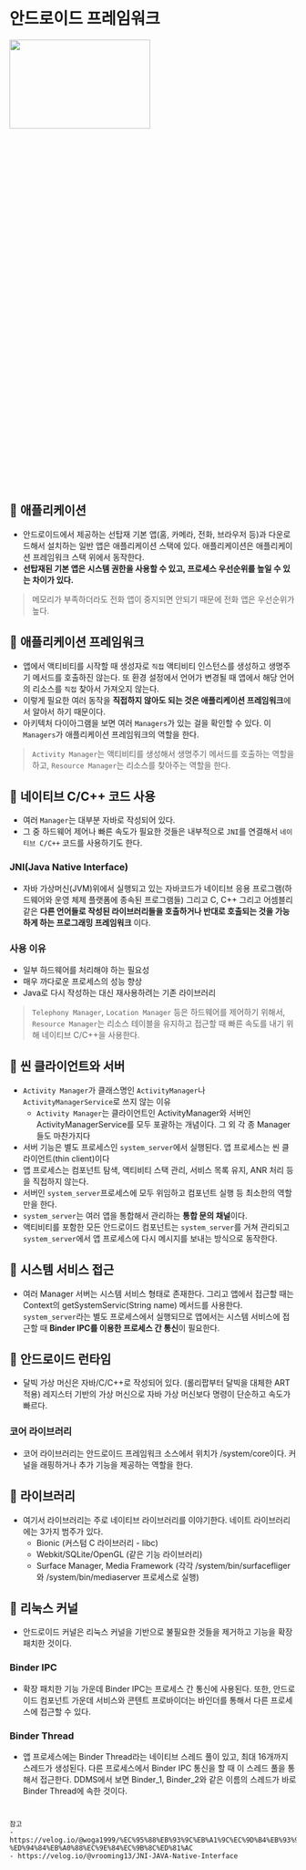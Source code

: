 # 안드로이드 프레임워크
<img src="https://user-images.githubusercontent.com/72978589/205890759-968dde77-b376-46da-8cf9-ae6cbf8718b0.png" width="70%" height="20%">      

## 📌 애플리케이션
- 안드로이드에서 제공하는 선탑재 기본 앱(홈, 카메라, 전화, 브라우저 등)과 다운로드해서 설치하는 일반 앱은 애플리케이션 스택에 있다. 애플리케이션은 애플리케이션 프레임워크 스택 위에서 동작한다.
- **선탑재된 기본 앱은 시스템 권한을 사용할 수 있고, 프로세스 우선순위를 높일 수 있는 차이가 있다.**
> 메모리가 부족하더라도 전화 앱이 중지되면 안되기 때문에 전화 앱은 우선순위가 높다.

## 📌 애플리케이션 프레임워크
- 앱에서 액티비티를 시작할 때 생성자로 `직접` 액티비티 인스턴스를 생성하고 생명주기 메서드를 호출하진 않는다. 또 환경 설정에서 언어가 변경될 때 앱에서 해당 언어의 리소스를 `직접` 찾아서 가져오지 않는다.
- 이렇게 필요한 여러 동작을 **직접하지 않아도 되는 것은 애플리케이션 프레임워크**에서 알아서 하기 때문이다.
- 아키텍처 다이아그램을 보면 여러 `Managers`가 있는 걸을 확인할 수 있다. 이 `Managers`가 애플리케이션 프레임워크의 역할을 한다.
> `Activity Manager`는 액티비티를 생성해서 생명주기 메서드를 호출하는 역할을 하고, `Resource Manager`는 리소스를 찾아주는 역할을 한다.

## 📌 네이티브 C/C++ 코드 사용
- 여러 `Manager`는 대부분 자바로 작성되어 있다.
- 그 중 하드웨어 제어나 빠른 속도가 필요한 것들은 내부적으로 `JNI`를 연결해서 `네이티브 C/C++` 코드를 사용하기도 한다.
### JNI(Java Native Interface)
- 자바 가상머신(JVM)위에서 실행되고 있는 자바코드가 네이티브 응용 프로그램(하드웨어와 운영 체제 플랫폼에 종속된 프로그램들) 그리고 C, C++ 그리고 어셈블리 같은 **다른 언어들로 작성된 라이브러리들을 호출하거나 반대로 호출되는 것을 가능하게 하는 프로그래밍 프레임워크** 이다.
### 사용 이유
- 일부 하드웨어를 처리해야 하는 필요성
- 매우 까다로운 프로세스의 성능 향상
- Java로 다시 작성하는 대신 재사용하려는 기존 라이브러리
> `Telephony Manager`, `Location Manager` 등은 하드웨어를 제어하기 위해서, `Resource Manager`는 리소스 테이블을 유지하고 접근할 때 빠른 속도를 내기 위해 네이티브 C/C++을 사용한다.

## 📌 씬 클라이언트와 서버
- `Activity Manager`가 클래스명인 `ActivityManager`나 `ActivityManagerService`로 쓰지 않는 이유
  - `Activity Manager`는 클라이언트인 ActivityManager와 서버인 ActivityManagerService를 모두 포괄하는 개념이다. 그 외 각 종 Manager들도 마찬가지다
- 서버 기능은 별도 프로세스인 `system_server`에서 실행된다. 앱 프로세스는 씬 클라이언트(thin client)이다
- 앱 프로세스는 컴포넌트 탐색, 액티비티 스택 관리, 서비스 목록 유지, ANR 처리 등을 직접하지 않는다.
- 서버인 `system_server`프로세스에 모두 위임하고 컴포넌트 실행 등 최소한의 역할만을 한다.
- `system_server`는 여러 앱을 통합해서 관리하는 **통합 문의 채널**이다.
- 액티비티를 포함한 모든 안드로이드 컴포넌트는 `system_server`를 거쳐 관리되고 `system_server`에서 앱 프로세스에 다시 메시지를 보내는 방식으로 동작한다.

## 📌 시스템 서비스 접근
- 여러 Manager 서버는 시스템 서비스 형태로 존재한다. 그리고 앱에서 접근할 때는 Context의 getSystemServic(String name) 메서드를 사용한다. `system_server`라는 별도 프로세스에서 실행되므로 앱에서는 시스템 서비스에 접근할 때 **Binder IPC를 이용한 프로세스 간 통신**이 필요한다.

## 📌 안드로이드 런타임
- 달빅 가상 머신은 자바/C/C++로 작성되어 있다. (롤리팝부터 달빅을 대체한 ART 적용) 레지스터 기반의 가상 머신으로 자바 가상 머신보다 명령이 단순하고 속도가 빠르다.
### 코어 라이브러리
- 코어 라이브러리는 안드로이드 프레임워크 소스에서 위치가 /system/core이다. 커널을 래핑하거나 추가 기능을 제공하는 역할을 한다.

## 📌 라이브러리
- 여기서 라이브러리는 주로 네이티브 라이브러리를 이야기한다. 네이트 라이브러리에는 3가지 범주가 있다.
  - Bionic (커스텀 C 라이브러리 - libc)
  - Webkit/SQLite/OpenGL (같은 기능 라이브러리)
  - Surface Manager, Media Framework (각각 /system/bin/surfacefliger와 /system/bin/mediaserver 프로세스로 실행)

## 📌 리눅스 커널
- 안드로이드 커널은 리눅스 커널을 기반으로 불필요한 것들을 제거하고 기능을 확장 패치한 것이다.
### Binder IPC
- 확장 패치한 기능 가운데 Binder IPC는 프로세스 간 통신에 사용된다. 또한, 안드로이드 컴포넌트 가운데 서비스와 콘텐트 프로바이더는 바인더를 통해서 다른 프로세스에 접근할 수 있다.

### Binder Thread
- 앱 프로세스에는 Binder Thread라는 네이티브 스레드 풀이 있고, 최대 16개까지 스레드가 생성된다. 다른 프로세스에서 Binder IPC 통신을 할 때 이 스레드 풀을 통해서 접근한다. DDMS에서 보면 Binder_1, Binder_2와 같은 이름의 스레드가 바로 Binder Thread에 속한 것이다.

#
```
참고
- https://velog.io/@woga1999/%EC%95%88%EB%93%9C%EB%A1%9C%EC%9D%B4%EB%93%9C-%ED%94%84%EB%A0%88%EC%9E%84%EC%9B%8C%ED%81%AC
- https://velog.io/@vrooming13/JNI-JAVA-Native-Interface
```
